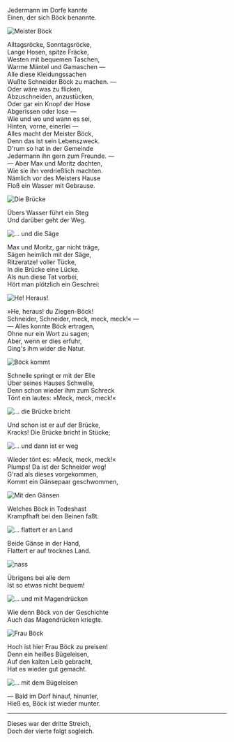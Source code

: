 Jedermann im Dorfe kannte  
Einen, der sich Böck benannte.

![Meister Böck](https://www.gutenberg.org/files/17161/17161-h/images/3-01.jpg "Meister Böck")

Alltagsröcke, Sonntagsröcke,  
Lange Hosen, spitze Fräcke,  
Westen mit bequemen Taschen,  
Warme Mäntel und Gamaschen —  
Alle diese Kleidungssachen  
Wußte Schneider Böck zu machen. —  
Oder wäre was zu flicken,  
Abzuschneiden, anzustücken,  
Oder gar ein Knopf der Hose  
Abgerissen oder lose —  
Wie und wo und wann es sei,  
Hinten, vorne, einerlei —  
Alles macht der Meister Böck,  
Denn das ist sein Lebenszweck.  
D'rum so hat in der Gemeinde  
Jedermann ihn gern zum Freunde. —  
— Aber Max und Moritz dachten,  
Wie sie ihn verdrießlich machten.  
Nämlich vor des Meisters Hause  
Floß ein Wasser mit Gebrause.

![Die Brücke](https://www.gutenberg.org/files/17161/17161-h/images/3-02.jpg "Die Brücke")

Übers Wasser führt ein Steg  
Und darüber geht der Weg.

![... und die Säge](https://www.gutenberg.org/files/17161/17161-h/images/3-03.jpg "... und die Säge")

Max und Moritz, gar nicht träge,  
Sägen heimlich mit der Säge,  
Ritzeratze! voller Tücke,  
In die Brücke eine Lücke.  
Als nun diese Tat vorbei,  
Hört man plötzlich ein Geschrei:

![He! Heraus!](https://www.gutenberg.org/files/17161/17161-h/images/3-04.jpg "He! Heraus!")

»He, heraus! du Ziegen-Böck!  
Schneider, Schneider, meck, meck, meck!« —  
— Alles konnte Böck ertragen,  
Ohne nur ein Wort zu sagen;  
Aber, wenn er dies erfuhr,  
Ging's ihm wider die Natur.

![Böck kommt](https://www.gutenberg.org/files/17161/17161-h/images/3-05.jpg "Böck kommt")

Schnelle springt er mit der Elle  
Über seines Hauses Schwelle,  
Denn schon wieder ihm zum Schreck  
Tönt ein lautes: »Meck, meck, meck!«

![... die Brücke bricht](https://www.gutenberg.org/files/17161/17161-h/images/3-06.jpg "... die Brücke bricht")

Und schon ist er auf der Brücke,  
Kracks! Die Brücke bricht in Stücke;

![... und dann ist er weg](https://www.gutenberg.org/files/17161/17161-h/images/3-07.jpg "... und dann ist er weg")

Wieder tönt es: »Meck, meck, meck!«  
Plumps! Da ist der Schneider weg!  
G'rad als dieses vorgekommen,  
Kommt ein Gänsepaar geschwommen,

![Mit den Gänsen](https://www.gutenberg.org/files/17161/17161-h/images/3-08.jpg "Mit den Gänsen")

Welches Böck in Todeshast  
Krampfhaft bei den Beinen faßt.

![... flattert er an Land](https://www.gutenberg.org/files/17161/17161-h/images/3-09.jpg "... flattert er an Land")

Beide Gänse in der Hand,  
Flattert er auf trocknes Land.

![nass](https://www.gutenberg.org/files/17161/17161-h/images/3-10.jpg "nass")

Übrigens bei alle dem  
Ist so etwas nicht bequem!

![... und mit Magendrücken](https://www.gutenberg.org/files/17161/17161-h/images/3-11.jpg "... und mit Magendrücken")

Wie denn Böck von der Geschichte  
Auch das Magendrücken kriegte.

![Frau Böck](https://www.gutenberg.org/files/17161/17161-h/images/3-12.jpg "Frau Böck")

Hoch ist hier Frau Böck zu preisen!  
Denn ein heißes Bügeleisen,  
Auf den kalten Leib gebracht,  
Hat es wieder gut gemacht.

![... mit dem Bügeleisen](https://www.gutenberg.org/files/17161/17161-h/images/3-13.jpg "... mit dem Bügeleisen")

— Bald im Dorf hinauf, hinunter,  
Hieß es, Böck ist wieder munter.

---

Dieses war der dritte Streich,  
Doch der vierte folgt sogleich.
